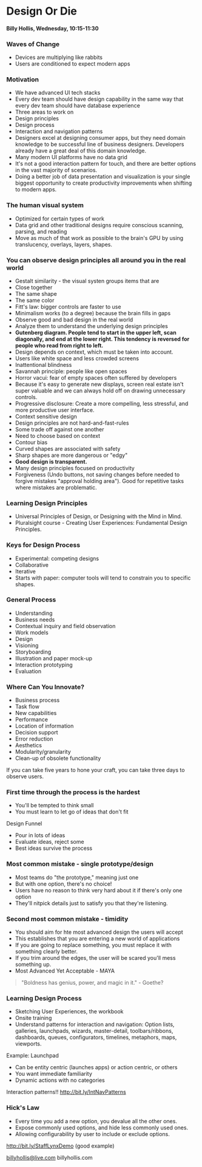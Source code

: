 # Design Or Die
#### Billy Hollis, Wednesday, 10:15-11:30

### Waves of Change
- Devices are multiplying like rabbits
- Users are conditioned to expect modern apps

### Motivation
- We have advanced UI tech stacks
- Every dev team should have design capability in the same way that every dev team should have database experience
- Three areas to work on
 - Design principles
 - Design process
 - Interaction and navigation patterns
- Designers excel at designing consumer apps, but they need domain knowledge to be successful line of business designers. Developers already have a great deal of this domain knowledge.
- Many modern UI platforms have no data grid
 - It's not a good interaction pattern for touch, and there are better options in the vast majority of scenarios.
- Doing a better job of data presentation and visualization is your single biggest opportunity to create productivity improvements when shifting to modern apps.

### The human visual system
- Optimized for certain types of work
- Data grid and other traditional designs require conscious scanning, parsing, and reading
- Move as much of that work as possible to the brain's GPU by using translucency, overlays, layers, shapes.

### You can observe design principles all around you in the real world
- Gestalt similarity - the visual systen groups items that are 
 - Close together
 - The same shape
 - The same color
- Fitt's law: bigger controls are faster to use
- Minimalism works (to a degree) because the brain fills in gaps
- Observe good and bad design in the real world
- Analyze them to understand the underlying design principles
- **Gutenberg diagram. People tend to start in the upper left, scan diagonally, and end at the lower right. This tendency is reversed for people who read from right to left.**
- Design depends on context, which must be taken into account.
- Users like white space and less crowded screens
 - Inattentional blindness
 - Savannah principle: people like open spaces
 - Horror vacui: fear of empty spaces often suffered by developers
- Because it's easy to generate new displays, screen real estate isn't super valuable and we can always hold off on drawing unnecessary controls.
- Progressive disclosure: Create a more compelling, less stressful, and more productive user interface.
- Context sensitive design
 - Design principles are not hard-and-fast-rules
 - Some trade off against one another
 - Need to choose based on context
- Contour bias
 - Curved shapes are associated with safety
 - Sharp shapes are more dangerous or "edgy"
- **Good design is transparent.**
- Many design principles focused on productivity
- Forgiveness (Undo buttons, not saving changes before needed to forgive mistakes "approval holding area"). Good for repetitive tasks where mistakes are problematic.

### Learning Design Principles
- Universal Principles of Design, or Designing with the Mind in Mind.
- Pluralsight course - Creating User Experiences: Fundamental Design Principles.

### Keys for Design Process
- Experimental: competing designs
- Collaborative
- Iterative
- Starts with paper: computer tools will tend to constrain you to specific shapes.

### General Process
- Understanding
 - Business needs
 - Contextual inquiry and field observation
 - Work models
- Design
 - Visioning
 - Storyboarding
 - Illustration and paper mock-up
 - Interaction prototyping
 - Evaluation
 
### Where Can You Innovate?
- Business process
- Task flow
- New capabilities
- Performance
- Location of information
- Decision support
- Error reduction
- Aesthetics
- Modularity/granularity
- Clean-up of obsolete functionality

If you can take five years to hone your craft, you can take three days to observe users.

### First time through the process is the hardest
- You'll be tempted to think small
- You must learn to let go of ideas that don't fit

Design Funnel
- Pour in lots of ideas
- Evaluate ideas, reject some
- Best ideas survive the process

### Most common mistake - single prototype/design
- Most teams do "the prototype," meaning just one
- But with one option, there's no choice!
 - Users have no reason to think very hard about it if there's only one option
 - They'll nitpick details just to satisfy you that they're listening.

### Second most common mistake - timidity
- You should aim for hte most advanced design the users will accept
- This establishes that you are entering a new world of applications
- If you are going to replace something, you must replace it with something clearly better.
- If you trim around the edges, the user will be scared you'll mess something up.
- Most Advanced Yet Acceptable - MAYA

> "Boldness has genius, power, and magic in it." - Goethe?

### Learning Design Process
- Sketching User Experiences, the workbook
- Onsite training
- Understand patterns for interaction and navigation: Option lists, galleries, launchpads, wizards, master-detail, toolbars/ribbons, dashboards, queues, configurators, timelines, metaphors, maps, viewports.

Example: Launchpad
- Can be entity centric (launches apps) or action centric, or others
- You want immediate familiarity
- Dynamic actions with no categories

Interaction patterns!!
http://bit.ly/IntNavPatterns

### Hick's Law
- Every time you add a new option, you devalue all the other ones.
- Expose commonly used options, and hide less commonly used ones.
- Allowing configurability by user to include or exclude options.

http://bit.ly/StaffLynxDemo (good example)

billyhollis@live.com
billyhollis.com



